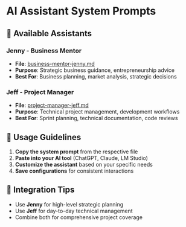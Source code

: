# AI Assistant System Prompts

## 👥 Available Assistants

### **Jenny** - Business Mentor
- **File**: [business-mentor-jenny.md](business-mentor-jenny.md)
- **Purpose**: Strategic business guidance, entrepreneurship advice
- **Best For**: Business planning, market analysis, strategic decisions

### **Jeff** - Project Manager
- **File**: [project-manager-jeff.md](project-manager-jeff.md)  
- **Purpose**: Technical project management, development workflows
- **Best For**: Sprint planning, technical documentation, code reviews

## 🎯 Usage Guidelines

1. **Copy the system prompt** from the respective file
2. **Paste into your AI tool** (ChatGPT, Claude, LM Studio)
3. **Customize the assistant** based on your specific needs
4. **Save configurations** for consistent interactions

## 🔄 Integration Tips

- Use **Jenny** for high-level strategic planning
- Use **Jeff** for day-to-day technical management
- Combine both for comprehensive project coverage

